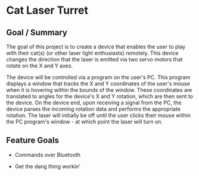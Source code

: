 # Cat Laser Turret

## Goal / Summary
The goal of this project is to create a device that enables the user to play with their cat(s) (or other laser light enthusiasts) remotely. This device changes the direction that the laser is emitted via two servo motors that rotate on the X and Y axes.

The device will be controlled via a program on the user's PC. This program displays a window that tracks the X and Y coordinates of the user's mouse when it is hovering within the bounds of the window. These coordinates are translated to angles for the device's X and Y rotation, which are then sent to the device. On the device end, upon receiving a signal from the PC, the device parses the incoming rotation data and performs the appropriate rotation. The laser will initially be off until the user clicks their mouse within the PC program's window - at which point the laser will turn on.

## Feature Goals
* Commands over Bluetooth


* Get the dang thing workin'